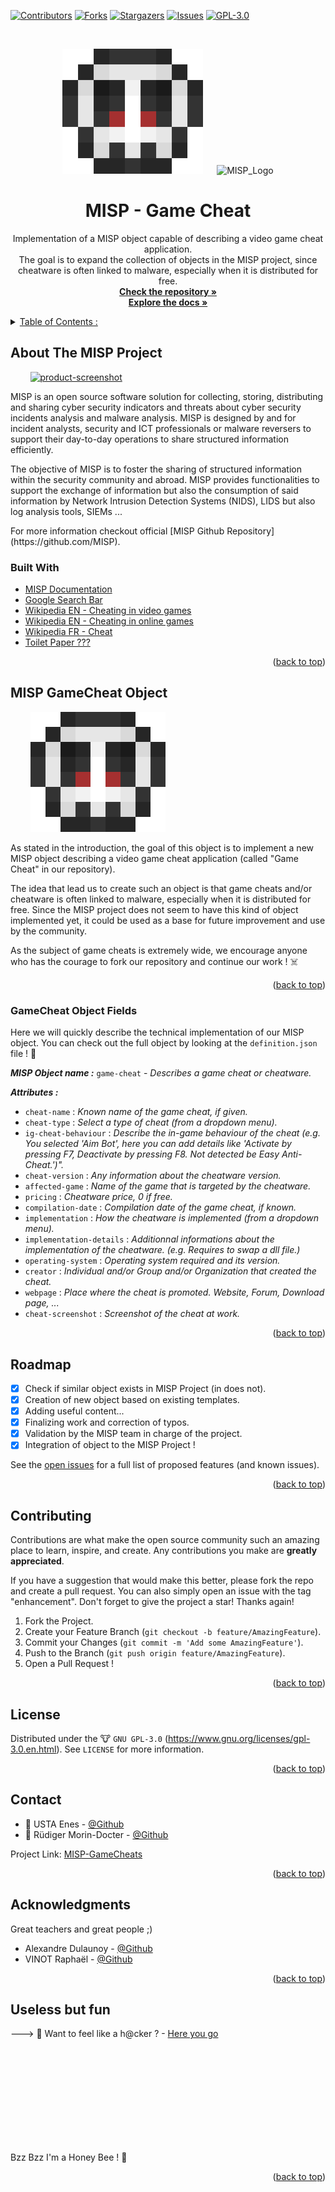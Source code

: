 <div id="top"></div>
<!--
*** Thanks for checking out the Best-README-Template. If you have a suggestion
*** that would make this better, please fork the repo and create a pull request
*** or simply open an issue with the tag "enhancement".
*** Don't forget to give the project a star!
*** Thanks again! Now go create something AMAZING! :D
-->

<!-- PROJECT SHIELDS -->
<!--
*** I'm using markdown "reference style" links for readability.
*** Reference links are enclosed in brackets [ ] instead of parentheses ( ).
*** See the bottom of this document for the declaration of the reference variables
*** for contributors-url, forks-url, etc. This is an optional, concise syntax you may use.
*** https://www.markdownguide.org/basic-syntax/#reference-style-links
-->
[![Contributors][contributors-shield]][contributors-url]
[![Forks][forks-shield]][forks-url]
[![Stargazers][stars-shield]][stars-url]
[![Issues][issues-shield]][issues-url]
[![GPL-3.0][license-shield]][license-url]

<!-- PROJECT LOGO -->
<br />
<div align="center">
  <p>
    <img src="https://raw.githubusercontent.com/RudigerMorinDocter/MISP-GameCheats/main/MISP_GameCheats_SmallSkull_Logo.png" alt="GameCheats_Logo" height="200">
    &emsp;
	<img src="https://upload.wikimedia.org/wikipedia/commons/9/91/Misp-logo.png" alt="MISP_Logo" width="265" height="200">
  </p>

  <h1 align="center">MISP - Game Cheat</h1>
  
  <p align="center">
   Implementation of a MISP object capable of describing a video game cheat application.<br />
   The goal is to expand the collection of objects in the MISP project, since cheatware is often linked to malware, especially when it is distributed for free.
    <br />
    <a href="https://github.com/RudigerMorinDocter/MISP-GameCheats"><strong>Check the repository »</strong></a>
    <br />
    <a href="https://www.misp-project.org/documentation/"><strong>Explore the docs »</strong></a>
</div>


<!-- TABLE OF CONTENTS -->
<details>
  <summary><u>Table of Contents :</u></summary>
  <ol>
    <li>
      <a href="#about-the-misp-project">About The MISP Project</a>
      <ul>
        <li><a href="#built-with">Built With</a></li>
      </ul>
    </li>
    <li><a href="#misp-gamecheat-object">MISP GameCheats Object</a></li>
    <ul>
        <li><a href="#gamecheat-object-fields">GameCheat Object Fields</a></li>
      </ul>
      <li><a href="#roadmap">Roadmap</a></li>
    <li><a href="#contributing">Contributing</a></li>
    <li><a href="#license">License</a></li>
    <li><a href="#contact">Contact</a></li>
    <li><a href="#acknowledgments">Acknowledgments</a></li>
    <li><a href="#useless-but-fun">Useless but fun</a></li>
  </ol>
</details>


<!-- ABOUT THE MISP PROJECT -->
## About The MISP Project

&nbsp;&nbsp;&nbsp;&nbsp;&nbsp;&nbsp;&nbsp;&nbsp;[![product-screenshot]](https://www.misp-project.org/)
<p align="left">
MISP is an open source software solution for collecting, storing, distributing and sharing cyber security indicators and threats about cyber security incidents analysis and malware analysis. MISP is designed by and for incident analysts, security and ICT professionals or malware reversers to support their day-to-day operations to share structured information efficiently.

The objective of MISP is to foster the sharing of structured information within the security community and abroad. MISP provides functionalities to support the exchange of information but also the consumption of said information by Network Intrusion Detection Systems (NIDS), LIDS but also log analysis tools, SIEMs ...
</p>
For more information checkout official [MISP Github Repository](https://github.com/MISP).

### Built With

* [MISP Documentation](https://www.misp-project.org)
* [Google Search Bar](https://www.google.com)
* [Wikipedia EN - Cheating in video games](https://en.wikipedia.org/wiki/Cheating_in_video_games)
* [Wikipedia EN - Cheating in online games](https://en.wikipedia.org/wiki/Cheating_in_online_games)
* [Wikipedia FR - Cheat](https://fr.wikipedia.org/wiki/Cheat)
* [Toilet Paper ???](http://papertoilet.com/)

<p align="right">(<a href="#top">back to top</a>)</p>


<!-- Object Description -->
## MISP GameCheat Object
&nbsp;&nbsp;&nbsp;&nbsp;&nbsp;&nbsp;&nbsp;&nbsp;[![project-logo]](https://github.com/RudigerMorinDocter/MISP-GameCheats)

As stated in the introduction, the goal of this object is to implement a new MISP object describing a video game cheat application (called "Game Cheat" in our repository).

The idea that lead us to create such an object is that game cheats and/or cheatware is often linked to malware, especially when it is distributed for free. Since the MISP project does not seem to have this kind of object implemented yet, it could be used as a base for future improvement and use by the community.

As the subject of game cheats is extremely wide, we encourage anyone who has the courage to fork our repository and continue our work ! ☠️

<p align="right">(<a href="#top">back to top</a>)</p>

<!-- Object fields description -->
### GameCheat Object Fields
Here we will quickly describe the technical implementation of our MISP object. You can check out the full object by looking at the `definition.json` file ! 👾

***MISP Object name :*** `game-cheat` - *Describes a game cheat or cheatware.*

***Attributes :***
* `cheat-name` : *Known name of the game cheat, if given.*
* `cheat-type` : *Select a type of cheat (from a dropdown menu).*
* `ig-cheat-behaviour` : *Describe the in-game behaviour of the cheat (e.g. You selected 'Aim Bot', here you can add details like 'Activate by pressing F7, Deactivate by pressing F8. Not detected be Easy Anti-Cheat.')".*
* `cheat-version` : *Any information about the cheatware version.*
* `affected-game` : *Name of the game that is targeted by the cheatware.*
* `pricing` : *Cheatware price, 0 if free.*
* `compilation-date` : *Compilation date of the game cheat, if known.*
* `implementation` : *How the cheatware is implemented (from a dropdown menu).*
* `implementation-details` : *Additionnal informations about the implementation of the cheatware. (e.g. Requires to swap a dll file.)*
* `operating-system` : *Operating system required and its version.*
* `creator` : *Individual and/or Group and/or Organization that created the cheat.*
* `webpage` : *Place where the cheat is promoted. Website, Forum, Download page, ...*
* `cheat-screenshot` : *Screenshot of the cheat at work.*

<p align="right">(<a href="#top">back to top</a>)</p>


<!-- ROADMAP -->
## Roadmap

- [X] Check if similar object exists in MISP Project (in does not).
- [X] Creation of new object based on existing templates.
- [X] Adding useful content...
- [X] Finalizing work and correction of typos.
- [x] Validation by the MISP team in charge of the project.
- [x] Integration of object to the MISP Project !

See the [open issues](https://github.com/RudigerMorinDocter/MISP-GameCheats/issues) for a full list of proposed features (and known issues).

<p align="right">(<a href="#top">back to top</a>)</p>


<!-- CONTRIBUTING -->
## Contributing

Contributions are what make the open source community such an amazing place to learn, inspire, and create. Any contributions you make are **greatly appreciated**.

If you have a suggestion that would make this better, please fork the repo and create a pull request. You can also simply open an issue with the tag "enhancement".
Don't forget to give the project a star! Thanks again!

1. Fork the Project.
2. Create your Feature Branch (`git checkout -b feature/AmazingFeature`).
3. Commit your Changes (`git commit -m 'Add some AmazingFeature'`).
4. Push to the Branch (`git push origin feature/AmazingFeature`).
5. Open a Pull Request !

<p align="right">(<a href="#top">back to top</a>)</p>


<!-- LICENSE -->
## License
Distributed under the :cow: `GNU GPL-3.0` (https://www.gnu.org/licenses/gpl-3.0.en.html).
See `LICENSE` for more information.

<p align="right">(<a href="#top">back to top</a>)</p>


<!-- CONTACT -->
## Contact

* :turtle: USTA Enes - [@Github](https://github.com/enes-usta)
* :snail: Rüdiger Morin-Docter - [@Github](https://github.com/RudigerMorinDocter)

Project Link: [MISP-GameCheats](https://github.com/RudigerMorinDocter/MISP-GameCheats)

<p align="right">(<a href="#top">back to top</a>)</p>


<!-- ACKNOWLEDGMENTS -->
## Acknowledgments
Great teachers and great people ;)
* Alexandre Dulaunoy - [@Github](https://github.com/adulau)
* VINOT Raphaël - [@Github](https://github.com/Rafiot)

<p align="right">(<a href="#top">back to top</a>)</p>


## Useless but fun
---> :snail: Want to feel like a h@cker ? - [Here you go](https://hackertyper.com/)

<br /><br /><br /><br /><br /><br /><br /><br /><br />

Bzz Bzz I'm a Honey Bee ! :honeybee:
<p align="right">(<a href="#top">back to top</a>)</p>


<!-- MARKDOWN LINKS & IMAGES -->
<!-- https://www.markdownguide.org/basic-syntax/#reference-style-links -->
[contributors-shield]: https://img.shields.io/github/contributors/RudigerMorinDocter/MISP-GameCheats
[contributors-url]: https://github.com/RudigerMorinDocter/MISP-GameCheats/graphs/contributors
[forks-shield]: https://img.shields.io/github/forks/RudigerMorinDocter/MISP-GameCheats
[forks-url]: https://github.com/RudigerMorinDocter/MISP-GameCheats/network
[stars-shield]: https://img.shields.io/github/stars/RudigerMorinDocter/MISP-GameCheats?color=ff69b4
[stars-url]: https://github.com/RudigerMorinDocter/MISP-GameCheats/stargazers
[issues-shield]: https://img.shields.io/github/issues/RudigerMorinDocter/MISP-GameCheats
[issues-url]: https://github.com/RudigerMorinDocter/MISP-GameCheats/issues
[license-shield]: https://img.shields.io/github/license/RudigerMorinDocter/MISP-GameCheats
[license-url]: https://github.com/RudigerMorinDocter/MISP-GameCheats/blob/main/LICENSE
[project-logo]: https://raw.githubusercontent.com/RudigerMorinDocter/MISP-GameCheats/main/MISP_GameCheats_SmallSkull_Logo.png
[product-screenshot]: https://upload.wikimedia.org/wikipedia/commons/9/91/Misp-logo.png
